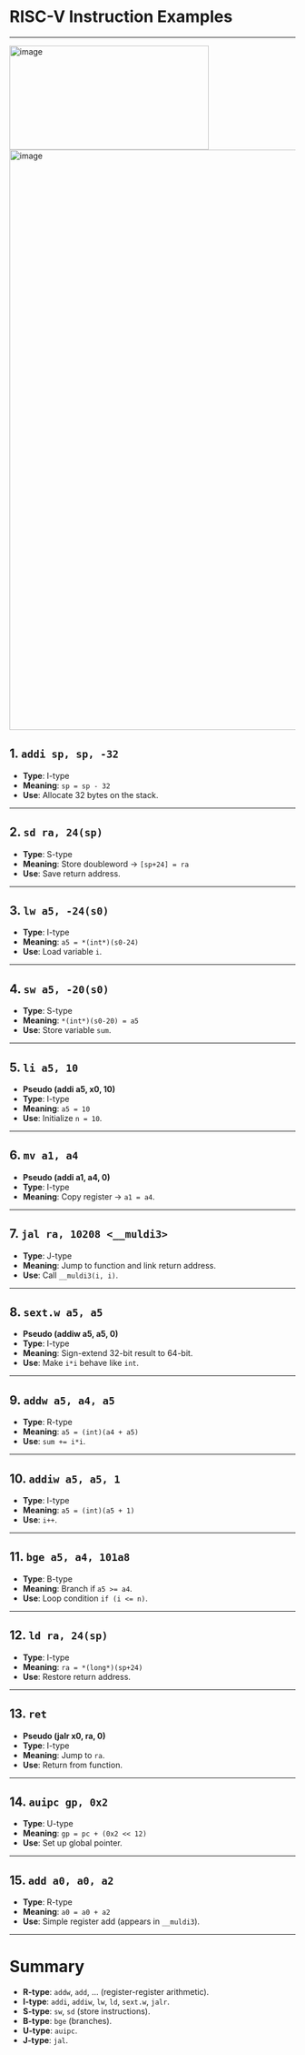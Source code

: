# RISC-V Instruction Examples 


---
<img width="351" height="183" alt="image" src="https://github.com/user-attachments/assets/3ee76a31-53b1-4d6f-9b0f-a7ce35a23434" />

<img width="1920" height="1020" alt="image" src="https://github.com/user-attachments/assets/e5576502-d7c9-49d3-b680-06e72a2e77b8" />

## 1. `addi sp, sp, -32`
- **Type**: I-type  
- **Meaning**: `sp = sp - 32`  
- **Use**: Allocate 32 bytes on the stack.

---

## 2. `sd ra, 24(sp)`
- **Type**: S-type  
- **Meaning**: Store doubleword → `[sp+24] = ra`  
- **Use**: Save return address.

---

## 3. `lw a5, -24(s0)`
- **Type**: I-type  
- **Meaning**: `a5 = *(int*)(s0-24)`  
- **Use**: Load variable `i`.

---

## 4. `sw a5, -20(s0)`
- **Type**: S-type  
- **Meaning**: `*(int*)(s0-20) = a5`  
- **Use**: Store variable `sum`.

---

## 5. `li a5, 10`
- **Pseudo (addi a5, x0, 10)**  
- **Type**: I-type  
- **Meaning**: `a5 = 10`  
- **Use**: Initialize `n = 10`.

---

## 6. `mv a1, a4`
- **Pseudo (addi a1, a4, 0)**  
- **Type**: I-type  
- **Meaning**: Copy register → `a1 = a4`.

---

## 7. `jal ra, 10208 <__muldi3>`
- **Type**: J-type  
- **Meaning**: Jump to function and link return address.  
- **Use**: Call `__muldi3(i, i)`.

---

## 8. `sext.w a5, a5`
- **Pseudo (addiw a5, a5, 0)**  
- **Type**: I-type  
- **Meaning**: Sign-extend 32-bit result to 64-bit.  
- **Use**: Make `i*i` behave like `int`.

---

## 9. `addw a5, a4, a5`
- **Type**: R-type  
- **Meaning**: `a5 = (int)(a4 + a5)`  
- **Use**: `sum += i*i`.

---

## 10. `addiw a5, a5, 1`
- **Type**: I-type  
- **Meaning**: `a5 = (int)(a5 + 1)`  
- **Use**: `i++`.

---

## 11. `bge a5, a4, 101a8`
- **Type**: B-type  
- **Meaning**: Branch if `a5 >= a4`.  
- **Use**: Loop condition `if (i <= n)`.

---

## 12. `ld ra, 24(sp)`
- **Type**: I-type  
- **Meaning**: `ra = *(long*)(sp+24)`  
- **Use**: Restore return address.

---

## 13. `ret`
- **Pseudo (jalr x0, ra, 0)**  
- **Type**: I-type  
- **Meaning**: Jump to `ra`.  
- **Use**: Return from function.

---

## 14. `auipc gp, 0x2`
- **Type**: U-type  
- **Meaning**: `gp = pc + (0x2 << 12)`  
- **Use**: Set up global pointer.

---

## 15. `add a0, a0, a2`
- **Type**: R-type  
- **Meaning**: `a0 = a0 + a2`  
- **Use**: Simple register add (appears in `__muldi3`).

---

# Summary
- **R-type**: `addw`, `add`, … (register-register arithmetic).  
- **I-type**: `addi`, `addiw`, `lw`, `ld`, `sext.w`, `jalr`.  
- **S-type**: `sw`, `sd` (store instructions).  
- **B-type**: `bge` (branches).  
- **U-type**: `auipc`.  
- **J-type**: `jal`.  


